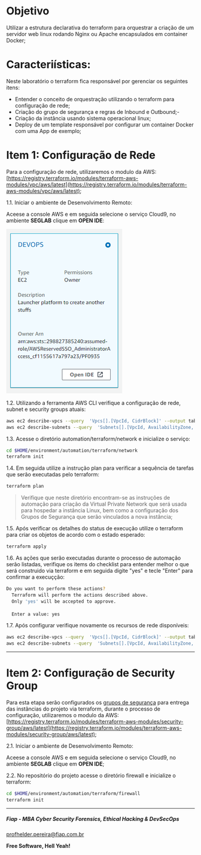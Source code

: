 # Objetivo

Utilizar a estrutura declarativa do terraform para orquestrar a criação de um servidor web linux rodando Nginx ou Apache encapsulados em container Docker;

# Caracteriísticas:

Neste laboratório o terraform fica responsável por gerenciar os seguintes itens:

- Entender o conceito de orquestração utilizando o terraform para configuração de rede;
- Criação do grupo de segurança e regras de Inbound e Outbound;- 
- Criação da instância usando sistema operacional linux;
- Deploy de um template responsável por configurar um container Docker com uma App de exemplo;

# Item 1: Configuração de Rede

Para a configuração de rede, utilizaremos o modulo da AWS:
[https://registry.terraform.io/modules/terraform-aws-modules/vpc/aws/latest](https://registry.terraform.io/modules/terraform-aws-modules/vpc/aws/latest);

1.1. Iniciar o ambiente de Desenvolvimento Remoto:

Aceese a console AWS e em seguida selecione o serviço Cloud9, no ambiente **SEGLAB** clique em **OPEN IDE**:

![CLOUD9_04](../cloud9/images/CLOUD9_04.PNG)

1.2. Utilizando a ferramenta AWS CLI verifique a configuração de rede, subnet e security groups atuais:

```sh
aws ec2 describe-vpcs --query  'Vpcs[].[VpcId, CidrBlock]' --output table
aws ec2 describe-subnets --query  'Subnets[].[VpcId, AvailabilityZone, CidrBlock]' --output table
```

1.3. Acesse o diretório automation/terraform/network e inicialize o serviço:

```sh
cd $HOME/environment/automation/terraform/network
terraform init
```

1.4. Em seguida utilize a instrução plan para verificar a sequência de tarefas que serão executadas pelo terraform:

```sh
terraform plan
```

> Verifique que neste diretório encontram-se as instruções de automação para criação da Virtual Private Network que será usada para hospedar a instância Linux, bem como a configuração dos Grupos de Segurança que serão vinculados a nova instância;

1.5. Após verificar os detalhes do status de execução utilize o terraform para criar os objetos de acordo com o estado esperado:

```sh
terraform apply
```

1.6. As ações que serão executadas durante o processo de automação serão listadas, verifique os items do checklist para entender melhor o que será construido via terraform e em seguida digite "yes" e tecle "Enter" para confirmar a execuçção:

```sh
Do you want to perform these actions?
  Terraform will perform the actions described above.
  Only 'yes' will be accepted to approve.

  Enter a value: yes
```

1.7. Após configurar verifique novamente os recursos de rede disponíveis:

```sh
aws ec2 describe-vpcs --query  'Vpcs[].[VpcId, CidrBlock]' --output table
aws ec2 describe-subnets --query  'Subnets[].[VpcId, AvailabilityZone, CidrBlock]' --output table
```

---

# Item 2: Configuração de Security Group

Para esta etapa serão configurados os [grupos de segurança](https://github.com/fiapsecdevops/automation/tree/main/conceitos/SecurityGroups.md) para entrega das instâncias do projeto via terraform, durante o processo de configuração, utilizaremos o modulo da AWS:
[https://registry.terraform.io/modules/terraform-aws-modules/security-group/aws/latest](https://registry.terraform.io/modules/terraform-aws-modules/security-group/aws/latest);

2.1. Iniciar o ambiente de Desenvolvimento Remoto:

Aceese a console AWS e em seguida selecione o serviço Cloud9, no ambiente **SEGLAB** clique em **OPEN IDE**;

2.2. No repositório do projeto acesse o diretório firewall e inicialize o terraform:

```sh
cd $HOME/environment/automation/terraform/firewall
terraform init
```

---

##### Fiap - MBA Cyber Security Forensics, Ethical Hacking & DevSecOps
profhelder.pereira@fiap.com.br

**Free Software, Hell Yeah!**
